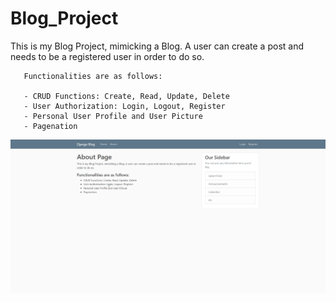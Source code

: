 ﻿# Blog_Project
 This is my Blog Project, mimicking a Blog. A user can create a post and needs to be a registered user in order to do so.
       
       Functionalities are as follows:
      
       - CRUD Functions: Create, Read, Update, Delete 
       - User Authorization: Login, Logout, Register
       - Personal User Profile and User Picture
       - Pagenation
       
       
<img src='Demo_Project/Demo_gif.gif'>
